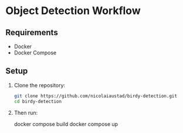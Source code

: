 # Object Detection Workflow

## Requirements

- Docker
- Docker Compose

## Setup

1. Clone the repository:
   ```sh
   git clone https://github.com/nicolaiaustad/birdy-detection.git
   cd birdy-detection

2. Then run:
   
   docker compose build
   docker compose up
